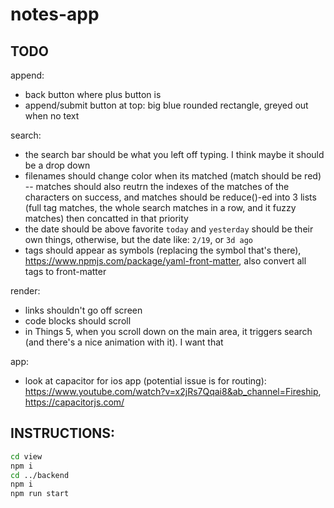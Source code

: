 # notes-app

## TODO

append:
- back button where plus button is
- append/submit button at top: big blue rounded rectangle, greyed out when no text

search:
- the search bar should be what you left off typing. I think maybe it should be a drop down
- filenames should change color when its matched (match should be red) -- matches should also reutrn the indexes of the matches of the characters on success, and matches should be reduce()-ed into 3 lists (full tag matches, the whole search matches in a row, and it fuzzy matches) then concatted in that priority
- the date should be above favorite `today` and `yesterday` should be their own things, otherwise, but the date like: `2/19`, or `3d ago`
- tags should appear as symbols (replacing the symbol that's there), https://www.npmjs.com/package/yaml-front-matter, also convert all tags to front-matter

render:
- links shouldn't go off screen
- code blocks should scroll
- in Things 5, when you scroll down on the main area, it triggers search (and there's a nice animation with it). I want that

app:
- look at capacitor for ios app (potential issue is for routing): https://www.youtube.com/watch?v=x2jRs7Qqai8&ab_channel=Fireship, https://capacitorjs.com/

## INSTRUCTIONS:

```bash
cd view
npm i
cd ../backend
npm i
npm run start
```
